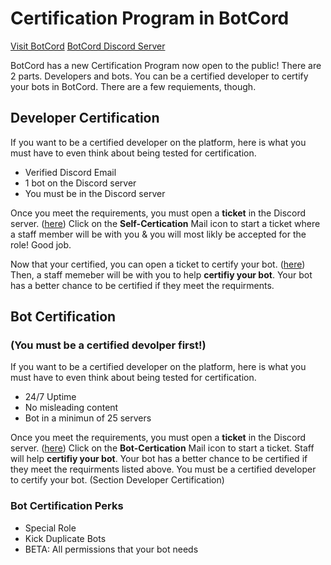 # Certification Program in BotCord
[Visit BotCord](https://botcord.gq/)
[BotCord Discord Server](https://discord.gg/YcxckD7)


BotCord has a new Certification Program now open to the public! There are 2 parts. Developers and bots. You can be a certified developer to certify your bots in BotCord. There are a few requiements, though.

## Developer Certification
If you want to be a certified developer on the platform, here is what you must have to even think about being tested for certification.

+ Verified Discord Email
+ 1 bot on the Discord server
+ You must be in the Discord server

Once you meet the requirements, you must open a **ticket** in the Discord server. ([here](https://discord.com/channels/731647189079556097/746025954832285726)) Click on the **Self-Certication** Mail icon to start a ticket where a staff member will be with you & you will most likly be accepted for the role! Good job.

Now that your certified, you can open a ticket to certify your bot. ([here](https://discord.com/channels/731647189079556097/746025954832285726)) Then, a staff memeber will be with you to help **certifiy your bot**. Your bot has a better chance to be certified if they meet the requirments.

## Bot Certification
### (You must be a certified devolper first!)
If you want to be a certified developer on the platform, here is what you must have to even think about being tested for certification.

+ 24/7 Uptime
+ No misleading content
+ Bot in a minimun of 25 servers

Once you meet the requirements, you must open a **ticket** in the Discord server. ([here](https://discord.com/channels/731647189079556097/746025954832285726)) Click on the **Bot-Certication** Mail icon to start a ticket. Staff will help **certifiy your bot**. Your bot has a better chance to be certified if they meet the requirments listed above. You must be a certified developer to certify your bot. (Section Developer Certification)

### Bot Certification Perks
+ Special Role
+ Kick Duplicate Bots
+ BETA: All permissions that your bot needs
